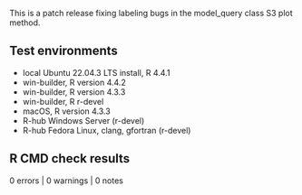 This is a patch release fixing labeling bugs in the model_query class S3 plot 
method. 

## Test environments

* local Ubuntu 22.04.3 LTS install, R 4.4.1
* win-builder, R version 4.4.2 
* win-builder, R version 4.3.3
* win-builder, R r-devel
* macOS, R version 4.3.3
* R-hub Windows Server (r-devel)
* R-hub Fedora Linux, clang, gfortran (r-devel)

## R CMD check results

0 errors | 0 warnings | 0 notes




